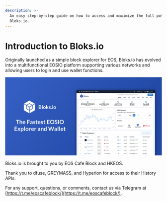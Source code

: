 ```yaml
---
description: >-
  An easy step-by-step guide on how to access and maximize the full potential of
  Bloks.io.
---
```


# Introduction to Bloks.io

Originally launched as a simple block explorer for EOS, Bloks.io has evolved into a multifunctional EOSIO platform supporting various networks and allowing users to login and use wallet functions. 

![](.gitbook/assets/image%20%2887%29.png)

Bloks.io is brought to you by EOS Cafe Block and HKEOS. 

Thank you to dfuse, GREYMASS, and Hyperion for access to their History APIs.

For any support, questions, or comments, contact us via Telegram at [https://t.me/eoscafeblock/](https://t.me/eoscafeblock/). 

